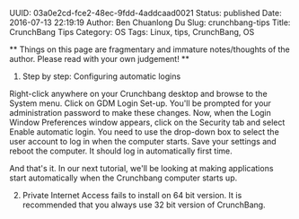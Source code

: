 UUID: 03a0e2cd-fce2-48ec-9fdd-4addcaad0021
Status: published
Date: 2016-07-13 22:19:19
Author: Ben Chuanlong Du
Slug: crunchbang-tips
Title: CrunchBang Tips
Category: OS
Tags: Linux, tips, CrunchBang, OS

**
Things on this page are
fragmentary and immature notes/thoughts of the author.
Please read with your own judgement!
**

1. Step by step: Configuring automatic logins

Right-click anywhere on your Crunchbang desktop and browse to the System menu. 
Click on GDM Login Set-up. 
You'll be prompted for your administration password to make these changes.
Now, when the Login Window Preferences window appears, 
click on the Security tab and select Enable automatic login. 
You need to use the drop-down box to select the user account to log in when the computer starts.
Save your settings and reboot the computer. 
It should log in automatically first time.

And that's it. 
In our next tutorial, 
we'll be looking at making applications start automatically when the Crunchbang computer starts up.

2. Private Internet Access fails to install on 64 bit version.
It is recommended that you always use 32 bit version of CrunchBang.
